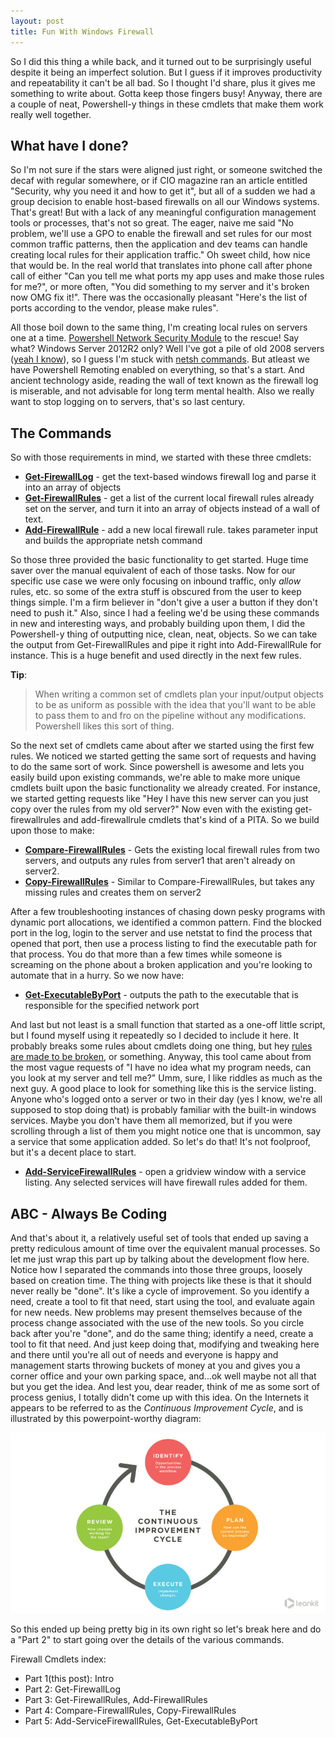 ```yaml
---
layout: post
title: Fun With Windows Firewall
---
```

So I did this thing a while back, and it turned out to be surprisingly useful despite it being an imperfect solution.  But I guess if it improves productivity and repeatability it can't be all bad.  So I thought I'd share, plus it gives me something to write about.  Gotta keep those fingers busy!  Anyway, there are a couple of neat, Powershell-y things in these cmdlets that make them work really well together.

## What have I done?
So I'm not sure if the stars were aligned just right, or someone switched the decaf with regular somewhere, or if CIO magazine ran an article entitled "Security, why you need it and how to get it", but all of a sudden we had a group decision to enable host-based firewalls on all our Windows systems.  That's great!  But with a lack of any meaningful configuration management tools or processes, that's not so great.  The eager, naive me said "No problem, we'll use a GPO to enable the firewall and set rules for our most common traffic patterns, then the application and dev teams can handle creating local rules for their application traffic."  Oh sweet child, how nice that would be.  In the real world that translates into phone call after phone call of either "Can you tell me what ports my app uses and make those rules for me?", or more often, "You did something to my server and it's broken now OMG fix it!".  There was the occasionally pleasant "Here's the list of ports according to the vendor, please make rules".

All those boil down to the same thing, I'm creating local rules on servers one at a time.  [Powershell Network Security Module](https://technet.microsoft.com/en-us/library/jj554906(v=wps.630).aspx) to the rescue!  Say what?  Windows Server 2012R2 only?  Well I've got a pile of old 2008 servers ([yeah I know](https://support.microsoft.com/en-us/lifecycle/search?alpha=windows%20server%202008)), so I guess I'm stuck with [netsh commands](https://technet.microsoft.com/en-us/library/dd734783(v=ws.10).aspx).  But atleast we have Powershell Remoting enabled on everything, so that's a start.  And ancient technology aside, reading the wall of text known as the firewall log is miserable, and not advisable for long term mental health.  Also we really want to stop logging on to servers, that's so last century.

## The Commands

So with those requirements in mind, we started with these three cmdlets:
* __[Get-FirewallLog](https://github.com/murrahjm/misc-scripts/blob/master/WindowsFirewallcommands/Get-FirewallLog.ps1)__ - get the text-based windows firewall log and parse it into an array of objects
* __[Get-FirewallRules](https://github.com/murrahjm/misc-scripts/blob/master/WindowsFirewallcommands/Get-FirewallRules.ps1)__ - get a list of the current local firewall rules already set on the server, and turn it into an array of objects instead of a wall of text.
* __[Add-FirewallRule](https://github.com/murrahjm/misc-scripts/blob/master/WindowsFirewallcommands/Add-FirewallRule.ps1)__ - add a new local firewall rule.  takes parameter input and builds the appropriate netsh command

So those three provided the basic functionality to get started.  Huge time saver over the manual equivalent of each of those tasks.  Now for our specific use case we were only focusing on inbound traffic, only _allow_ rules, etc. so some of the extra stuff is obscured from the user to keep things simple.  I'm a firm believer in "don't give a user a button if they don't need to push it."  Also, since I had a feeling we'd be using these commands in new and interesting ways, and probably building upon them, I did the Powershell-y thing of outputting nice, clean, neat, objects.  So we can take the output from Get-FirewallRules and pipe it right into Add-FirewallRule for instance.  This is a huge benefit and used directly in the next few rules.

__Tip__:
> When writing a common set of cmdlets plan your input/output objects to be as uniform as possible with the idea that you'll want to be able to pass them to and fro on the pipeline without any modifications.  Powershell likes this sort of thing.

So the next set of cmdlets came about after we started using the first few rules.  We noticed we started getting the same sort of requests and having to do the same sort of work.  Since powershell is awesome and lets you easily build upon existing commands, we're able to make more unique cmdlets built upon the basic functionality we already created.  For instance, we started getting requests like "Hey I have this new server can you just copy over the rules from my old server?"  Now even with the existing get-firewallrules and add-firewallrule cmdlets that's kind of a PITA.  So we build upon those to make:

* __[Compare-FirewallRules](https://github.com/murrahjm/misc-scripts/blob/master/WindowsFirewallcommands/Compare-FirewallRules.ps1)__ - Gets the existing local firewall rules from two servers, and outputs any rules from server1 that aren't already on server2.
* __[Copy-FirewallRules](https://github.com/murrahjm/misc-scripts/blob/master/WindowsFirewallcommands/Copy-FirewallRules.ps1)__ - Similar to Compare-FirewallRules, but takes any missing rules and creates them on server2

After a few troubleshooting instances of chasing down pesky programs with dynamic port allocations, we identified a common pattern.  Find the blocked port in the log, login to the server and use netstat to find the process that opened that port, then use a process listing to find the executable path for that process.  You do that more than a few times while someone is screaming on the phone about a broken application and you're looking to automate that in a hurry.  So we now have:

* __[Get-ExecutableByPort](https://github.com/murrahjm/misc-scripts/blob/master/WindowsFirewallcommands/Get-ExecutablebyPort.ps1)__ - outputs the path to the executable that is responsible for the specified network port

And last but not least is a small function that started as a one-off little script, but I found myself using it repeatedly so I decided to include it here.  It probably breaks some rules about cmdlets doing one thing, but hey [rules are made to be broken](http://amazing-creature.blogspot.com/2014/07/these-25-animals-prove-that-rules-are.html#.Wb-87CiGNaQ), or something.  Anyway, this tool came about from the most vague requests of "I have no idea what my program needs, can you look at my server and tell me?"  Umm, sure, I like riddles as much as the next guy.  A good place to look for something like this is the service listing.  Anyone who's logged onto a server or two in their day (yes I know, we're all supposed to stop doing that) is probably familiar with the built-in windows services.  Maybe you don't have them all memorized, but if you were scrolling through a list of them you might notice one that is uncommon, say a service that some application added.  So let's do that!  It's not foolproof, but it's a decent place to start.

* __[Add-ServiceFirewallRules](https://github.com/murrahjm/misc-scripts/blob/master/WindowsFirewallcommands/add-servicefirewallrules.ps1)__ - open a gridview window with a service listing.  Any selected services will have firewall rules added for them.

## ABC - Always Be Coding

And that's about it, a relatively useful set of tools that ended up saving a pretty rediculous amount of time over the equivalent manual processes.  So let me just wrap this part up by talking about the development flow here.  Notice how I separated the commands into those three groups, loosely based on creation time.  The thing with projects like these is that it should never really be "done".  It's like a cycle of improvement.  So you identify a need, create a tool to fit that need, start using the tool, and evaluate again for new needs.  New problems may present themselves because of the process change associated with the use of the new tools.  So you circle back after you're "done", and do the same thing; identify a need, create a tool to fit that need.  And just keep doing that, modifying and tweaking here and there until you're all out of needs and everyone is happy and management starts throwing buckets of money at you and gives you a corner office and your own parking space, and...ok well maybe not all that but you get the idea.  And lest you, dear reader, think of me as some sort of process genius, I totally didn't come up with this idea.  On the Internets it appears to be referred to as the *Continuous Improvement Cycle*, and is illustrated by this powerpoint-worthy diagram:

[![Just keep turning](/images/Continuous_improvement_compressed@2x.jpg)](https://leankit.com/learn/kanban/continuous-improvement/)

So this ended up being pretty big in its own right so let's break here and do a "Part 2" to start going over the details of the various commands.

Firewall Cmdlets index:
* Part 1(this post): Intro
* Part 2: Get-FirewallLog
* Part 3: Get-FirewallRules, Add-FirewallRules
* Part 4: Compare-FirewallRules, Copy-FirewallRules
* Part 5: Add-ServiceFirewallRules, Get-ExecutableByPort
